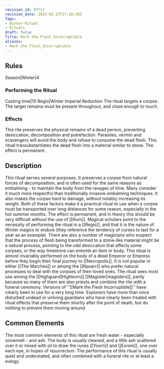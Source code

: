 ```yaml
---
revision_id: 97717
revision_date: 2023-02-23T17:28:38Z
Tags:
- Winter-Ritual
- Rituals
draft: false
Title: Mark the Flesh Incorruptible
aliases:
- Mark_the_Flesh_Incorruptible
---
```

## Rules
Season|Winter|4
### Performing the Ritual
Casting time|10 Regio|Winter Imperial Reduction The ritual targets a corpse. The target remains must be present throughout, and close enough to touch.
### Effects
This rite preserves the physical remains of a dead person, preventing desiccation, decomposition and putrefaction. Parasites, vermin and scavengers will avoid the body and refuse to consume the dead flesh.
This ritual transubstantiates the dead flesh into a material similar to stone. 
The effect is permanent.
## Description
This ritual serves several purposes. It preserves a corpse from natural forces of decomposition, and is often used for the same reasons as embalming - to maintain the body from the ravages of time. Many consider it much more respectful than traditionally invasive embalming techniques. It also makes the corpse hard to damage, without notably increasing its weight. Both of these factors make it a practical ritual to use when a corpse must be transported over long distances for some reason, especially in the hot summer months.
The effect is permanent, and in theory this should be very difficult without the use of [[Ilium]]. Magical scholars point to the necessity of performing the ritual in a [[Regio]], and that it is the nature of Winter magics to endure (they reference the tendency of curses to last for a year as an example). There are also a number of magicians who suspect that the process of flesh being transformed to a stone-like material might be a natural process, pointing to the odd desiccation that effects some corpses, or the way limestone can entomb an item or body.
This ritual is almost invariably performed on the body of a dead Emperor or Empress before they begin their final journey to [[Necropolis]]. It is not popular in either [[The Marches]] or among the [[Navarr]] who prefer natural processes to deal with the corpses of their loved ones. The ritual sees most use among the [[Highguard|Highborn]] [[Magister|magisters]], partly because so many of them are also priests and combine the rite with a funeral ceremony.
Versions of ''[[Mark the Flesh Incorruptible]]'' have clearly been in use for a very long time. Explorers have more than once disturbed undead or unliving guardians who have clearly been treated with ritual effects that preserve them shortly after the point of death, but do nothing to prevent them moving around.
## Common Elements
The most common elements of this ritual are fresh water - especially snowmelt - and ash. The body is usually cleaned, and a little ash scattered over it or mixed with oil to draw the runes [[Yoorn]] and [[Evrom]], one over each eye, in hopes of resurrection. The performance of this ritual is usually quiet and understated, and often combined with a funeral rite or at least a eulogy.